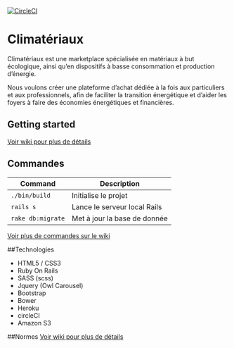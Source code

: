[![CircleCI](https://circleci.com/gh/cle61/climateriaux/tree/develop.svg?style=svg)](https://circleci.com/gh/cle61/climateriaux/tree/develop)

# Climatériaux

Climatériaux est une marketplace spécialisée en matériaux à but écologique, 
ainsi qu’en dispositifs à basse consommation et production d’énergie.

Nous voulons créer une plateforme d’achat dédiée à la fois aux particuliers et aux
professionnels, afin de faciliter la transition énergétique et d’aider les foyers à faire
des économies énergétiques et financières.

## Getting started
[Voir wiki pour plus de détails](https://github.com/cle61/climateriaux/wiki/Installation)

## Commandes

| Command | Description |
| --- | --- |
| `./bin/build` | Initialise le projet |
| `rails s` | Lance le serveur local Rails |
| `rake db:migrate` | Met à jour la base de donnée |

[Voir plus de commandes sur le wiki](https://github.com/cle61/climateriaux/wiki/Commandes-utiles)


##Technologies
- HTML5 / CSS3
- Ruby On Rails
- SASS (scss)
- Jquery (Owl Carousel)
- Bootstrap
- Bower
- Heroku
- circleCI
- Amazon S3

##Normes
[Voir wiki pour plus de détails](https://github.com/cle61/climateriaux/wiki/Normes)

